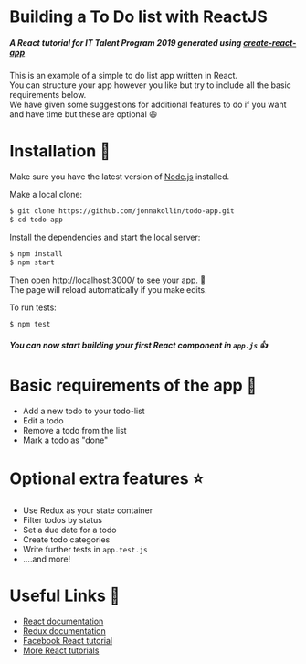 # Building a To Do list with ReactJS
##### A React tutorial for IT Talent Program 2019 generated using [create-react-app](https://github.com/facebookincubator/create-react-app)

This is an example of a simple to do list app written in React.<br>
You can structure your app however you like but try to include all the basic requirements below. <br>
We have given some suggestions for additional features to do if you want and have time but these are optional :smiley:

# Installation :wrench:
Make sure you have the latest version of [Node.js](https://nodejs.org/) installed.

Make a local clone:

```sh
$ git clone https://github.com/jonnakollin/todo-app.git
$ cd todo-app

```

Install the dependencies and start the local server:


```sh
$ npm install
$ npm start
```

Then open http://localhost:3000/ to see your app. :rocket:
<br>
The page will reload automatically if you make edits.


To run tests:

```sh
$ npm test
```
##### You can now start building your first React component in ```app.js``` :thumbsup:

# Basic requirements of the app :memo:
  - Add a new todo to your todo-list
  - Edit a todo
  - Remove a todo from the list
  - Mark a todo as "done"

# Optional extra features :star:
  - Use Redux as your state container
  - Filter todos by status
  - Set a due date for a todo
  - Create todo categories
  - Write further tests in ```app.test.js```
  - ....and more!

# Useful Links :link:
* [React documentation](https://facebook.github.io/react/) 
* [Redux documentation](http://redux.js.org/) 
* [Facebook React tutorial](https://facebook.github.io/react/tutorial/tutorial.html) 
* [More React tutorials](http://buildwithreact.com/)